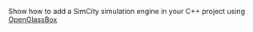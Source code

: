 Show how to add a SimCity simulation engine in your C++ project using [OpenGlassBox](https://github.com/Lecrapouille/OpenGlassBox)
